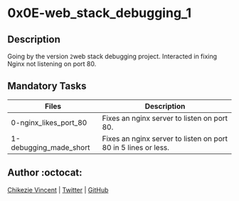 # 0x0E-web_stack_debugging_1

## Description

Going by the version `2`web stack debugging project. Interacted in fixing Nginx not listening on port 80.

## Mandatory Tasks

| Files | Description |
| ----- | ----------- |
| 0-nginx_likes_port_80 | Fixes an nginx server to listen on port 80. |
| 1-debugging_made_short| Fixes an nginx server to listen on port 80 in 5 lines or less. |


## Author :octocat:

[Chikezie Vincent](https://www.linkedin.com/in/Vincent1234chikezie) | [Twitter](https://twitter.com/ChikezieVincen2) | [GitHub](https://github.com/Vinspoint-ALX)


